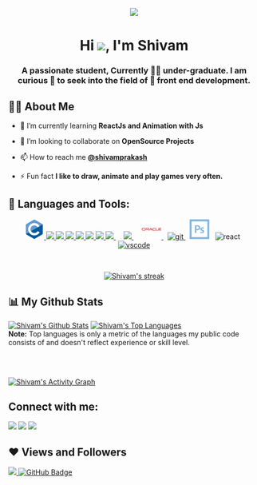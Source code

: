 <p align="center">
<a href="#"><img width="45%" height="auto" src="https://cdn.dribbble.com/users/664063/screenshots/5908304/designer_and_client_6__dribbble_.gif" height="175px"/></a>
</p>

<h1 align="center">Hi <img src="https://raw.githubusercontent.com/MartinHeinz/MartinHeinz/master/wave.gif" width="30px">, I'm Shivam</h1>
<h3 align="center">A passionate student, Currently 👨‍🎓 under-graduate. I am curious 🤩 to seek into the field of 🚀 front end development.</h3>

## 🙋‍♂️ About Me
<!--
- 🔭 I’m currently working on **[--------](-------)**   -->

- 🌱 I’m currently learning **ReactJs and Animation with Js**

- 👯 I’m looking to collaborate on **OpenSource Projects**
<!--
- 👨‍💻 All of my projects are available at **[My Portfolio](----------)**       -->

- 📫 How to reach me **[@shivamprakash](http://linkedin.com/in/shivam-prakash-643996176)**

- ⚡ Fun fact **I like to draw, animate and play games very often.**


## 🚀 Languages and Tools:

<p align="center"> 
    <a href="https://www.cprogramming.com/" target="_blank"> <img src="https://raw.githubusercontent.com/devicons/devicon/master/icons/c/c-original.svg" alt="c" width="40" height="40"/> </a>
    <a href="https://www.java.com" target="_blank"> <img src="https://img.icons8.com/color/48/000000/java-coffee-cup-logo.png"/> </a>
    <a href="https://reactjs.org/" target="_blank"> <img src="https://img.icons8.com/color/48/000000/react-native.png"/> </a>
    <a href="https://developer.mozilla.org/en-US/docs/Web/JavaScript" target="_blank"> <img src="https://img.icons8.com/color/48/000000/javascript.png"/> </a> 
    <a href="https://www.w3.org/html/" target="_blank"> <img src="https://img.icons8.com/color/48/000000/html-5.png"/> </a> 
    <a href="https://www.w3schools.com/css/" target="_blank"> <img src="https://img.icons8.com/color/48/000000/css3.png"/> </a> 
    <a href="https://getbootstrap.com" target="_blank"> <img src="https://img.icons8.com/color/48/000000/bootstrap.png"/> </a> 
    <a style="padding-right:8px;" href="https://nodejs.org" target="_blank"> <img src="https://img.icons8.com/color/48/000000/nodejs.png"/> </a> &nbsp;
    <a style="padding-right:8px;" href="https://www.mysql.com/" target="_blank"> <img src="https://img.icons8.com/fluent/50/000000/mysql-logo.png"/> </a> &nbsp;
    <a href="https://www.oracle.com/" target="_blank"> <img src="https://raw.githubusercontent.com/devicons/devicon/master/icons/oracle/oracle-original.svg" alt="oracle" width="40" height="40"/> </a> &nbsp;
    <a href="https://git-scm.com/" target="_blank"> <img src="https://www.vectorlogo.zone/logos/git-scm/git-scm-icon.svg" alt="git" width="40" height="40"/> </a> &nbsp;
    <img src="https://raw.githubusercontent.com/devicons/devicon/master/icons/photoshop/photoshop-line.svg" alt="photoshop" width="40" height="40"/> </a> &nbsp;
    <img src="https://upload.wikimedia.org/wikipedia/commons/thumb/e/e3/Adobe_Animate_CC_icon.svg/1200px-Adobe_Animate_CC_icon.svg.png" alt="react" width="40" height="40"/> </a> &nbsp;
    <a href="https://code.visualstudio.com/" target="_blank"> <img src="https://user-images.githubusercontent.com/8563847/27636538-4c87901a-5bc9-11e7-9952-b6596f6dc027.png" alt="vscode" width="40" height="40">
</p>

<br/>

<p align="center">
    <a href="https://github.com/shivam171/github-readme-streak-stats">
        <img title="🔥 Get streak stats for your profile at git.io/streak-stats" alt="Shivam's streak" src="https://github-readme-streak-stats.herokuapp.com/?user=shivam171&theme=black-ice&hide_border=true&stroke=0000&background=060A0CD0"/>
    </a>
</p>

## 📊 My Github Stats

  <a href="https://github.com/shivam171/github-readme-stats"><img alt="Shivam's Github Stats" src="https://github-readme-stats.vercel.app/api?username=shivam171&show_icons=true&count_private=true&theme=react&hide_border=true&bg_color=0D1117" /></a>
  <a href="https://github.com/shivam171/github-readme-stats"><img alt="Shivam's Top Languages" src="https://github-readme-stats.vercel.app/api/top-langs/?username=shivam171&langs_count=8&count_private=true&layout=compact&theme=react&hide_border=true&bg_color=0D1117" /></a>
  <br/>
  <b>Note:</b> Top languages is only a metric of the languages my public code consists of and doesn't reflect experience or skill level.


<br/>
<br/>

<a href="https://github.com/shivam171/github-readme-activity-graph"><img alt="Shivam's Activity Graph" src="https://activity-graph.herokuapp.com/graph?username=shivam171&bg_color=0D1117&color=5BCDEC&line=5BCDEC&point=FFFFFF&hide_border=true" /></a>

## Connect with me:
<p align="left">

<a href = "http://linkedin.com/in/shivam-prakash-643996176"><img src="https://img.icons8.com/bubbles/50/000000/linkedin.png"/></a>
<a href = "https://discord.gg/ItsShivam#9853"><img src="https://img.icons8.com/bubbles/50/000000/discord-logo.png"/></a>
<a href = "https://www.instagram.com/itsshiv.op/"><img src="https://img.icons8.com/bubbles/50/000000/instagram.png"/></a>

</p>

## ❤ Views and Followers
<a href="https://github.com/Meghna-DAS/github-profile-views-counter">
    <img src="https://komarev.com/ghpvc/?username=shivam171">
</a>
<a href="https://github.com/shivam171?tab=followers"><img src="https://img.shields.io/github/followers/shivam171?label=Followers&style=social" alt="GitHub Badge"></a>
